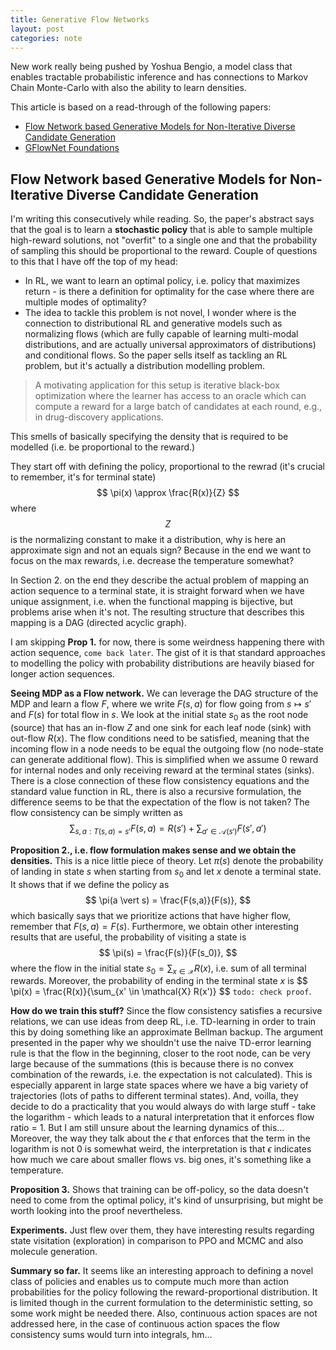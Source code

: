 ```yaml
---
title: Generative Flow Networks
layout: post
categories: note
--- 
```


New work really being pushed by Yoshua Bengio, a model class that enables tractable probabilistic inference and has connections to Markov Chain Monte-Carlo with also the ability to learn densities.

This article is based on a read-through of the following papers:
* [Flow Network based Generative Models for Non-Iterative Diverse Candidate Generation](https://openreview.net/pdf?id=Arn2E4IRjEB)
* [GFlowNet Foundations](https://arxiv.org/pdf/2111.09266.pdf)


## Flow Network based Generative Models for Non-Iterative Diverse Candidate Generation

I'm writing this consecutively while reading. So, the paper's abstract says that the goal is to learn a **stochastic policy** that is able to sample multiple high-reward solutions, not "overfit" to a single one and that the probability of sampling this should be proportional to the reward.
Couple of questions to this that I have off the top of my head:
* In RL, we want to learn an optimal policy, i.e. policy that maximizes return - is there a definition for optimality for the case where there are multiple modes of optimality?
* The idea to tackle this problem is not novel, I wonder where is the connection to distributional RL and generative models such as normalizing flows (which are fully capable of learning multi-modal distributions, and are actually universal approximators of distributions) and conditional flows.
So the paper sells itself as tackling an RL problem, but it's actually a distribution modelling problem. 

> A motivating application for this setup is iterative black-box optimization where the learner has
> access to an oracle which can compute a reward for a large batch of candidates at each round, e.g., in
> drug-discovery applications.

This smells of basically specifying the density that is required to be modelled (i.e. be proportional to the reward.)

They start off with defining the policy, proportional to the rewrad (it's crucial to remember, it's for terminal state)
$$
\pi(x) \approx \frac{R(x)}{Z} 
$$
where $$Z$$ is the normalizing constant to make it a distribution, why is here an approximate sign and not an equals sign? Because in the end we want to focus on the max rewards, i.e. decrease the temperature somewhat?

In Section 2. on the end they describe the actual problem of mapping an action sequence to a terminal state, it is straight forward when we have unique assignment, i.e. when the functional mapping is bijective, but problems arise when it's not. The resulting structure that describes this mapping is a DAG (directed acyclic graph). 

I am skipping **Prop 1.** for now, there is some weirdness happening there with action sequence, `come back later`. The gist of it is that standard approaches to modelling the policy with probability distributions are heavily biased for longer action sequences. 


**Seeing MDP as a Flow network.** We can leverage the DAG structure of the MDP and learn a flow $F$, where we write $F(s,a)$ for flow going from $s \mapsto s'$ and $F(s)$ for total flow in $s$. We look at the initial state $s_0$ as the root node (source) that has an in-flow $Z$  and one sink for each leaf node (sink) with out-flow $R(x)$. The flow conditions need to be satisfied, meaning that the incoming flow in a node needs to be equal the outgoing flow (no node-state can generate additional flow). This is simplified when we assume 0 reward for internal nodes and only receiving reward at the terminal states (sinks). There is a close connection of these flow consistency equations and the standard value function in RL, there is also a recursive formulation, the difference seems to be that the expectation of the flow is not taken? The flow consistency can be simply written as
$$ \sum_{s,a: T(s,a)=s'} F(s,a) = R(s') + \sum_{a' \in \mathcal{A}(s')} F(s', a')
$$


**Proposition 2., i.e. flow formulation makes sense and we obtain the densities.** This is a nice little piece of theory. Let $\pi(s)$ denote the probability of landing in state $s$ when starting from $s_0$ and let $x$ denote a terminal state. It shows that if we define the policy as
$$ \pi(a \vert s) = \frac{F(s,a)}{F(s)},
$$
which basically says that we prioritize actions that have higher flow, remember that $F(s,a) = F(s)$. Furthermore, we obtain other interesting results that are useful, the probability of visiting a state is
$$ \pi(s) = \frac{F(s)}{F(s_0)},
$$
where the flow in the initial state $s_0 = \sum_{x \in \mathcal{X}} R(x)$, i.e. sum of all terminal rewards.
Moreover, the probability of ending in the terminal state $x$ is
$$ \pi(x) = \frac{R(x)}{\sum_{x' \in \mathcal{X} R(x')}
$$
`todo: check proof`.


**How do we train this stuff?** Since the flow consistency satisfies a recursive relations, we can use ideas from deep RL, i.e. TD-learning in order to train this by doing something like an approximate Bellman backup. The argument presented in the paper why we shouldn't use the naive TD-error learning rule is that the flow in the beginning, closer to the root node, can be very large because of the summations (this is because there is no convex combination of the rewards, i.e. the expectation is not calculated).  This is especially apparent in large state spaces where we have a big variety of trajectories (lots of paths to different terminal states). And, voilla, they decide to do a practicality that you would always do with large stuff - take the logarithm - which leads to a natural interpretation that it enforces flow ratio = 1. But I am still unsure about the learning dynamics of this... Moreover, the way they talk about the $\epsilon$ that enforces that the term in the logarithm is not $0$ is somewhat weird, the interpretation is that $\epsilon$ indicates how much we care about smaller flows vs. big ones, it's something like a temperature. 

**Proposition 3.** Shows that training can be off-policy, so the data doesn't need to come from the optimal policy, it's kind of unsurprising, but might be worth looking into the proof nevertheless.

**Experiments.** Just flew over them, they have interesting results regarding state visitation (exploration) in comparison to PPO and MCMC and also molecule generation.


**Summary so far.** It seems like an interesting approach to defining a novel class of policies and enables us to compute much more than action probabilities for the policy following the reward-proportional distribution. It is limited though in the current formulation to the deterministic setting, so some work might be needed there. Also, continuous action spaces are not addressed here, in the case of continuous action spaces the flow consistency sums would turn into integrals, hm...